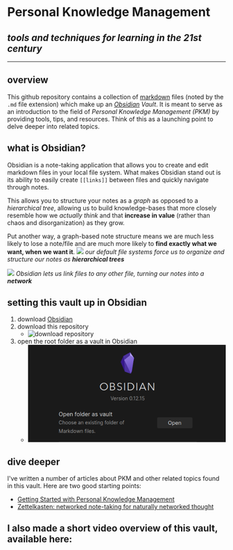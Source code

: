 # Personal Knowledge Management
## _tools and techniques for learning in the 21st century_

---
## overview
This github repository contains a collection of [markdown](https://www.markdownguide.org/cheat-sheet/) files (noted by the `.md` file extension) which make up an _[Obsidian](https://obsidian.md/) Vault_. It is meant to serve as an introduction to the field of _Personal Knowledge Management (PKM)_ by providing tools, tips, and resources. Think of this as a launching point to delve deeper into related topics.

## what is Obsidian?
Obsidian is a note-taking application that allows you to create and edit markdown files in your local file system. What makes Obsidian stand out is its ability to easily create `[[links]]` between files and quickly navigate through notes.

This allows you to structure your notes as a _graph_ as opposed to a _hierarchical tree_, allowing us to build knowledge-bases that more closely resemble how we _actually think_ and that **increase in value** (rather than chaos and disorganization) as they grow.

Put another way, a graph-based note structure means we are much less likely to lose a note/file and are much more likely to **find exactly what we want, when we want it**.
![](https://miro.medium.com/max/700/1*dCMynKvegvGjibBZh32hlQ.png)
_our default file systems force us to organize and structure our notes as **hierarchical trees**_

![](https://miro.medium.com/max/700/1*f9MkMerdOj-6jxxM3Pd4SQ.png)
_Obsidian lets us link files to any other file, turning our notes into a **network**_

## setting this vault up in Obsidian
1. download [Obsidian](https://obsidian.md/)
2. download this repository
	- ![download repository]()
3. open the root folder as a vault in Obsidian
	- ![](pictures/open-as-vault.png)

## dive deeper
I've written a number of articles about PKM and other related topics found in this vault. Here are two good starting points:
- [Getting Started with Personal Knowledge Management](https://wesleyfinck.medium.com/getting-started-with-personal-knowledge-management-45fe764a8e91)
- [Zettelkasten: networked note-taking for naturally networked thought](https://wesleyfinck.medium.com/zettelkasten-networked-note-taking-for-naturally-networked-thought-1712809a35a0)

I also made a short video overview of this vault, available here:
- 